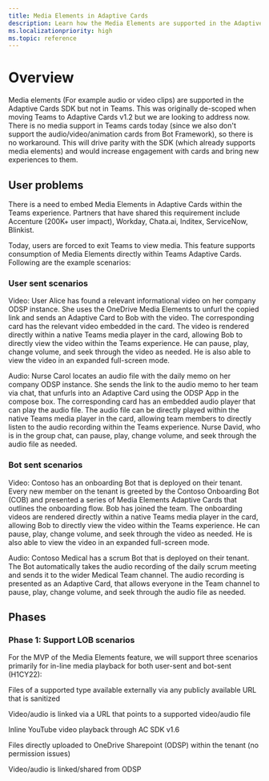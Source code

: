 ```yaml
---
title: Media Elements in Adaptive Cards
description: Learn how the Media Elements are supported in the Adaptive Cards SDK and support consumption directly within Microsoft Teams Adaptive Cards.
ms.localizationpriority: high
ms.topic: reference
---
```


# Overview

Media elements (For example audio or video clips) are supported in the Adaptive Cards SDK but not in Teams. This was originally de-scoped when moving Teams to Adaptive Cards v1.2 but we are looking to address now. There is no media support in Teams cards today (since we also don't support the audio/video/animation cards from Bot Framework), so there is no workaround. This will drive parity with the SDK (which already supports media elements) and would increase engagement with cards and bring new experiences to them.

## User problems

There is a need to embed Media Elements in Adaptive Cards within the Teams experience. Partners that have shared this requirement include Accenture (200K+ user impact), Workday, Chata.ai, Inditex, ServiceNow, Blinkist.

Today, users are forced to exit Teams to view media. This feature supports consumption of Media Elements directly within Teams Adaptive Cards. Following are the example scenarios:

### User sent scenarios

Video: User Alice has found a relevant informational video on her company ODSP instance. She uses the OneDrive Media Elements to unfurl the copied link and sends an Adaptive Card to Bob with the video. The corresponding card has the relevant video embedded in the card. The video is rendered directly within a native Teams media player in the card, allowing Bob to directly view the video within the Teams experience. He can pause, play, change volume, and seek through the video as needed. He is also able to view the video in an expanded full-screen mode.  

Audio: Nurse Carol locates an audio file with the daily memo on her company ODSP instance. She sends the link to the audio memo to her team via chat, that unfurls into an Adaptive Card using the ODSP App in the compose box. The corresponding card has an embedded audio player that can play the audio file. The audio file can be directly played within the native Teams media player in the card, allowing team members to directly listen to the audio recording within the Teams experience. Nurse David, who is in the group chat, can pause, play, change volume, and seek through the audio file as needed.

### Bot sent scenarios

Video: Contoso has an onboarding Bot that is deployed on their tenant. Every new member on the tenant is greeted by the Contoso Onboarding Bot (COB) and presented a series of Media Elements Adaptive Cards that outlines the onboarding flow. Bob has joined the team. The onboarding videos are rendered directly within a native Teams media player in the card, allowing Bob to directly view the video within the Teams experience. He can pause, play, change volume, and seek through the video as needed. He is also able to view the video in an expanded full-screen mode.

Audio: Contoso Medical has a scrum Bot that is deployed on their tenant. The Bot automatically takes the audio recording of the daily scrum meeting and sends it to the wider Medical Team channel. The audio recording is presented as an Adaptive Card, that allows everyone in the Team channel to pause, play, change volume, and seek through the audio file as needed.

## Phases

### Phase 1: Support LOB scenarios

For the MVP of the Media Elements feature, we will support three scenarios primarily for in-line media playback for both user-sent and bot-sent (H1CY22):

Files of a supported type available externally via any publicly available URL that is sanitized

Video/audio is linked via a URL that points to a supported video/audio file

Inline YouTube video playback through AC SDK v1.6

Files directly uploaded to OneDrive Sharepoint (ODSP) within the tenant (no permission issues)

Video/audio is linked/shared from ODSP